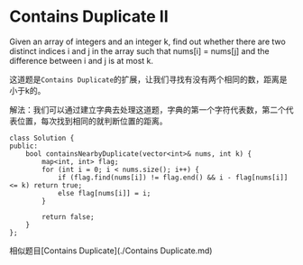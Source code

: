 Contains Duplicate II
==========
Given an array of integers and an integer k, find out whether there are two distinct indices i and j in the array such that nums[i] = nums[j] and the difference between i and j is at most k.

这道题是`Contains Duplicate`的扩展，让我们寻找有没有两个相同的数，距离是小于k的。

解法：我们可以通过建立字典去处理这道题，字典的第一个字符代表数，第二个代表位置，每次找到相同的就判断位置的距离。

```
class Solution {
public:
    bool containsNearbyDuplicate(vector<int>& nums, int k) {
        map<int, int> flag;
        for (int i = 0; i < nums.size(); i++) {
            if (flag.find(nums[i]) != flag.end() && i - flag[nums[i]] <= k) return true;
            else flag[nums[i]] = i;
        }

        return false;
    }
};
```

相似题目[Contains Duplicate](./Contains Duplicate.md)
